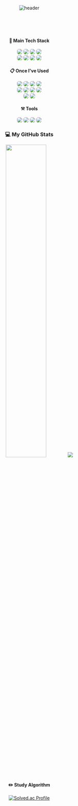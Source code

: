 <div align="center">
  
  ![header](https://capsule-render.vercel.app/api?type=Waving&text=Hosae0905%20GitHub&fontColor=d6ace6)  
</div>

</br>
</br>

</br>

<div align="center">

#### 🏅 Main Tech Stack

<img src="https://img.shields.io/badge/Java-ED8B00?style=for-the-badge&logo=openjdk&logoColor=white" style="border-radius: 5px;"> 
<img src="https://img.shields.io/badge/Vue.js-35495E?style=for-the-badge&logo=vue.js&logoColor=4FC08D" style="border-radius: 5px;"> 
<img src="https://img.shields.io/badge/mysql-4479A1?style=for-the-badge&logo=mysql&logoColor=white" style="border-radius: 5px;"> 
<img src="https://img.shields.io/badge/kafka-231F20?style=for-the-badge&logo=apachekafka&logoColor=white" style="border-radius: 5px;">
<br>
<img src="https://img.shields.io/badge/spring-%236DB33F.svg?style=for-the-badge&logo=spring&logoColor=white" style="border-radius: 5px;">
<img src="https://img.shields.io/badge/Spring Boot-6DB33F?style=for-the-badge&logo=Spring Boot&logoColor=white" style="border-radius: 5px;">
<img src="https://img.shields.io/badge/Spring data jpa-6DB33F?style=for-the-badge&logo=Spring Boot&logoColor=white" style="border-radius: 5px;">
<img src="https://img.shields.io/badge/Spring_Security-6DB33F?style=for-the-badge&logo=Spring-Security&logoColor=white" style="border-radius: 5px;"> 

####  :clipboard: Once I've Used 

<img src="https://img.shields.io/badge/kubernetes-326CE5?style=for-the-badge&logo=kubernetes&logoColor=white" style="border-radius: 5px;">
<img src="https://img.shields.io/badge/docker-2496ED?style=for-the-badge&logo=docker&logoColor=white" style="border-radius: 5px;">
<img src="https://img.shields.io/badge/jenkins-D24939?style=for-the-badge&logo=jenkins&logoColor=white" style="border-radius: 5px;">
<img src="https://img.shields.io/badge/git-F05032?style=for-the-badge&logo=git&logoColor=white" style="border-radius: 5px;">
<br>
<img src="https://img.shields.io/badge/github-181717?style=for-the-badge&logo=github&logoColor=white" style="border-radius: 5px;">
<img src="https://img.shields.io/badge/grafana-F46800?style=for-the-badge&logo=grafana&logoColor=white" style="border-radius: 5px;">
<img src="https://img.shields.io/badge/prometheus-E6522C?style=for-the-badge&logo=prometheus&logoColor=white" style="border-radius: 5px;">
<img src="https://img.shields.io/badge/slack-4A154B?style=for-the-badge&logo=slack&logoColor=white" style="border-radius: 5px;">
<br>
<img src="https://img.shields.io/badge/webhook-2088FF?style=for-the-badge&logo=webhook&logoColor=white" style="border-radius: 5px;">
<img src="https://img.shields.io/badge/react-61DAFB?style=for-the-badge&logo=React&logoColor=white" style="border-radius: 5px;">
</br>

#### ⚒ Tools
<img src="https://img.shields.io/badge/intellijidea-000000?style=for-the-badge&logo=intellijidea&logoColor=white" style="border-radius: 5px;">
<img src="https://img.shields.io/badge/slack-4A154B?style=for-the-badge&logo=slack&logoColor=white" style="border-radius: 5px;">
<img src="https://img.shields.io/badge/notion-000000?style=for-the-badge&logo=notion&logoColor=white" style="border-radius: 5px;">
<img src="https://img.shields.io/badge/figma-F24E1E?style=for-the-badge&logo=figma&logoColor=white" style="border-radius: 5px;">

</div>

<div align="center">
  
### 💻 My GitHub Stats

<img src="https://github-readme-stats.vercel.app/api/top-langs/?username=Hosae0905&layout=compact&hide_border=true&bg_color=20232a&icon_color=58A6FF&text_color=fff&title_color=58A6FF&count_private=true" width=50%>
<img src="https://github-readme-stats.vercel.app/api?username=Hosae0905&show_icons=true&theme=radical&hide_border=true&bg_color=20232a&icon_color=58A6FF&text_color=fff&title_color=58A6FF&count_private=true">


</div>

</br>

<div align="center">

#### :pencil2: Study Algorithm
[![Solved.ac Profile](http://mazassumnida.wtf/api/v2/generate_badge?boj=horolrolro9)](https://solved.ac/horolrolro9)

</div>
